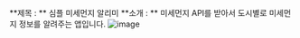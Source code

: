 **제목 : ** 심플 미세먼지 알리미
**소개 : ** 미세먼지 API를 받아서 도시별로 미세먼지 정보를 알려주는 앱입니다. 
![image](https://github.com/YoHaiYo/react-finedust-app/assets/124754510/81398759-0001-4107-b34e-96da7552fa8c)

